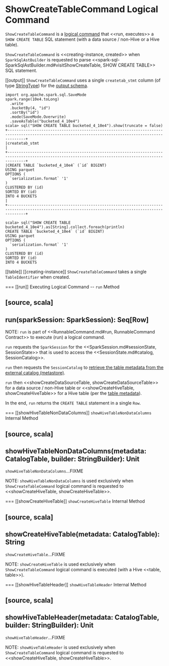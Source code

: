 # ShowCreateTableCommand Logical Command

`ShowCreateTableCommand` is a [logical command](RunnableCommand.md) that <<run, executes>> a `SHOW CREATE TABLE` SQL statement (with a data source / non-Hive or a Hive table).

`ShowCreateTableCommand` is <<creating-instance, created>> when `SparkSqlAstBuilder` is requested to parse <<spark-sql-SparkSqlAstBuilder.md#visitShowCreateTable, SHOW CREATE TABLE>> SQL statement.

[[output]]
`ShowCreateTableCommand` uses a single `createtab_stmt` column (of type [StringType](../types/DataType.md#StringType)) for the [output schema](Command.md#output).

```text
import org.apache.spark.sql.SaveMode
spark.range(10e4.toLong)
  .write
  .bucketBy(4, "id")
  .sortBy("id")
  .mode(SaveMode.Overwrite)
  .saveAsTable("bucketed_4_10e4")
scala> sql("SHOW CREATE TABLE bucketed_4_10e4").show(truncate = false)
+----------------------------------------------------------------------------------------------------------------------------------------------------+
|createtab_stmt                                                                                                                                      |
+----------------------------------------------------------------------------------------------------------------------------------------------------+
|CREATE TABLE `bucketed_4_10e4` (`id` BIGINT)
USING parquet
OPTIONS (
  `serialization.format` '1'
)
CLUSTERED BY (id)
SORTED BY (id)
INTO 4 BUCKETS
|
+----------------------------------------------------------------------------------------------------------------------------------------------------+

scala> sql("SHOW CREATE TABLE bucketed_4_10e4").as[String].collect.foreach(println)
CREATE TABLE `bucketed_4_10e4` (`id` BIGINT)
USING parquet
OPTIONS (
  `serialization.format` '1'
)
CLUSTERED BY (id)
SORTED BY (id)
INTO 4 BUCKETS

```

[[table]]
[[creating-instance]]
`ShowCreateTableCommand` takes a single `TableIdentifier` when created.

=== [[run]] Executing Logical Command -- `run` Method

[source, scala]
----
run(sparkSession: SparkSession): Seq[Row]
----

NOTE: `run` is part of <<RunnableCommand.md#run, RunnableCommand Contract>> to execute (run) a logical command.

`run` requests the `SparkSession` for the <<SparkSession.md#sessionState, SessionState>> that is used to access the <<SessionState.md#catalog, SessionCatalog>>.

`run` then requests the `SessionCatalog` to [retrieve the table metadata from the external catalog (metastore)](../SessionCatalog.md#getTableMetadata).

`run` then <<showCreateDataSourceTable, showCreateDataSourceTable>> for a data source / non-Hive table or <<showCreateHiveTable, showCreateHiveTable>> for a Hive table (per the [table metadata](../CatalogTable.md)).

In the end, `run` returns the `CREATE TABLE` statement in a single `Row`.

=== [[showHiveTableNonDataColumns]] `showHiveTableNonDataColumns` Internal Method

[source, scala]
----
showHiveTableNonDataColumns(metadata: CatalogTable, builder: StringBuilder): Unit
----

`showHiveTableNonDataColumns`...FIXME

NOTE: `showHiveTableNonDataColumns` is used exclusively when `ShowCreateTableCommand` logical command is requested to <<showCreateHiveTable, showCreateHiveTable>>.

=== [[showCreateHiveTable]] `showCreateHiveTable` Internal Method

[source, scala]
----
showCreateHiveTable(metadata: CatalogTable): String
----

`showCreateHiveTable`...FIXME

NOTE: `showCreateHiveTable` is used exclusively when `ShowCreateTableCommand` logical command is executed (with a Hive <<table, table>>).

=== [[showHiveTableHeader]] `showHiveTableHeader` Internal Method

[source, scala]
----
showHiveTableHeader(metadata: CatalogTable, builder: StringBuilder): Unit
----

`showHiveTableHeader`...FIXME

NOTE: `showHiveTableHeader` is used exclusively when `ShowCreateTableCommand` logical command is requested to <<showCreateHiveTable, showCreateHiveTable>>.
